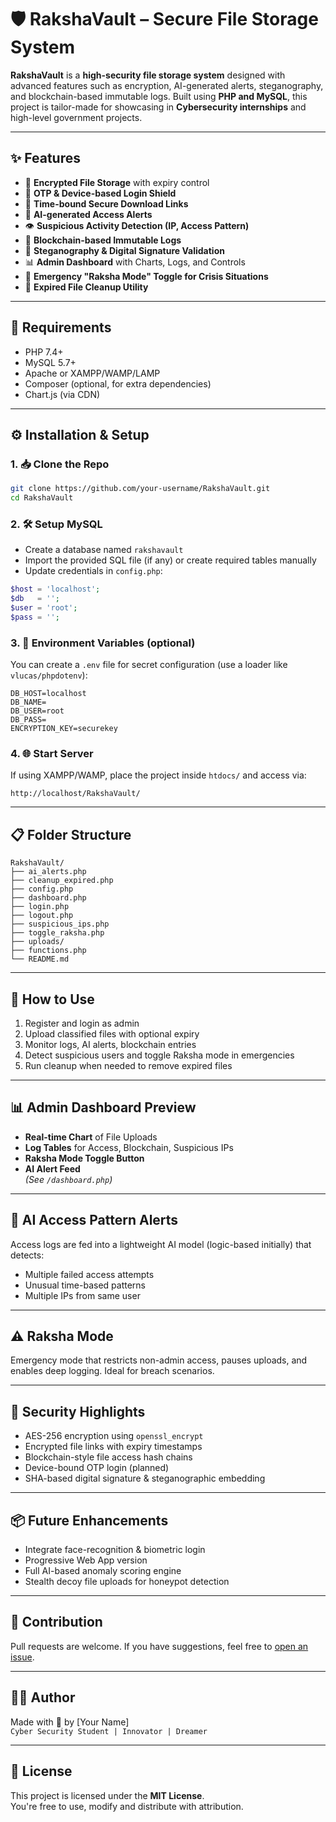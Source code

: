 
# 🛡️ RakshaVault – Secure File Storage System


**RakshaVault** is a **high-security file storage system** designed with advanced features such as encryption, AI-generated alerts, steganography, and blockchain-based immutable logs. Built using **PHP and MySQL**, this project is tailor-made for showcasing in **Cybersecurity internships** and high-level government projects.

---

## ✨ Features

- 🔐 **Encrypted File Storage** with expiry control  
- 📩 **OTP & Device-based Login Shield**  
- 🔗 **Time-bound Secure Download Links**  
- 🧠 **AI-generated Access Alerts**  
- 👁️ **Suspicious Activity Detection (IP, Access Pattern)**  
- 🧬 **Blockchain-based Immutable Logs**  
- 🧾 **Steganography & Digital Signature Validation**  
- 📊 **Admin Dashboard** with Charts, Logs, and Controls  
- 🚨 **Emergency "Raksha Mode" Toggle for Crisis Situations**  
- 🧹 **Expired File Cleanup Utility**

---

## 🧰 Requirements

- PHP 7.4+  
- MySQL 5.7+  
- Apache or XAMPP/WAMP/LAMP  
- Composer (optional, for extra dependencies)  
- Chart.js (via CDN)  

---

## ⚙️ Installation & Setup

### 1. 📥 Clone the Repo

```bash
git clone https://github.com/your-username/RakshaVault.git
cd RakshaVault
```

### 2. 🛠️ Setup MySQL

- Create a database named `rakshavault`
- Import the provided SQL file (if any) or create required tables manually
- Update credentials in `config.php`:

```php
$host = 'localhost';
$db   = '';
$user = 'root';
$pass = '';
```

### 3. 🔑 Environment Variables (optional)

You can create a `.env` file for secret configuration (use a loader like `vlucas/phpdotenv`):

```dotenv
DB_HOST=localhost
DB_NAME=
DB_USER=root
DB_PASS=
ENCRYPTION_KEY=securekey
```

### 4. 🌐 Start Server

If using XAMPP/WAMP, place the project inside `htdocs/` and access via:

```
http://localhost/RakshaVault/
```

---

## 📋 Folder Structure

```
RakshaVault/
├── ai_alerts.php
├── cleanup_expired.php
├── config.php
├── dashboard.php
├── login.php
├── logout.php
├── suspicious_ips.php
├── toggle_raksha.php
├── uploads/
├── functions.php
└── README.md
```

---

## 🚀 How to Use

1. Register and login as admin
2. Upload classified files with optional expiry
3. Monitor logs, AI alerts, blockchain entries
4. Detect suspicious users and toggle Raksha mode in emergencies
5. Run cleanup when needed to remove expired files

---

## 📊 Admin Dashboard Preview

- **Real-time Chart** of File Uploads
- **Log Tables** for Access, Blockchain, Suspicious IPs
- **Raksha Mode Toggle Button**
- **AI Alert Feed**  
*(See `/dashboard.php`)*

---

## 🧠 AI Access Pattern Alerts

Access logs are fed into a lightweight AI model (logic-based initially) that detects:

- Multiple failed access attempts
- Unusual time-based patterns
- Multiple IPs from same user

---

## ⚠️ Raksha Mode

Emergency mode that restricts non-admin access, pauses uploads, and enables deep logging. Ideal for breach scenarios.

---

## 🧪 Security Highlights

- AES-256 encryption using `openssl_encrypt`
- Encrypted file links with expiry timestamps
- Blockchain-style file access hash chains
- Device-bound OTP login (planned)
- SHA-based digital signature & steganographic embedding

---

## 📦 Future Enhancements

- Integrate face-recognition & biometric login
- Progressive Web App version
- Full AI-based anomaly scoring engine
- Stealth decoy file uploads for honeypot detection

---

## 🤝 Contribution

Pull requests are welcome. If you have suggestions, feel free to [open an issue](https://github.com/your-username/RakshaVault/issues).

---

## 👨‍💻 Author

Made with 🩵 by [Your Name]  
`Cyber Security Student | Innovator | Dreamer`

---

## 📜 License

This project is licensed under the **MIT License**.  
You're free to use, modify and distribute with attribution.

